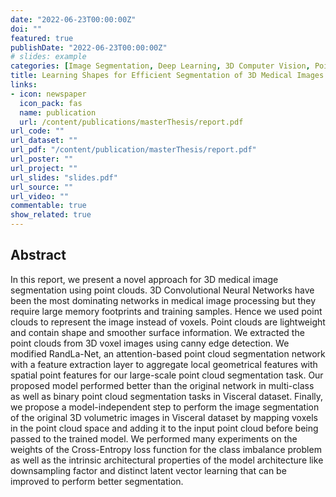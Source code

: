 ```yaml
---
date: "2022-06-23T00:00:00Z"
doi: ""
featured: true
publishDate: "2022-06-23T00:00:00Z"
# slides: example
categories: [Image Segmentation, Deep Learning, 3D Computer Vision, Point Cloud]
title: Learning Shapes for Efficient Segmentation of 3D Medical Images using Point Cloud
links:
- icon: newspaper
  icon_pack: fas
  name: publication
  url: /content/publications/masterThesis/report.pdf
url_code: ""
url_dataset: ""
url_pdf: "/content/publication/masterThesis/report.pdf"
url_poster: ""
url_project: ""
url_slides: "slides.pdf"
url_source: ""
url_video: ""
commentable: true
show_related: true
---
```


## Abstract

In this report, we present a novel approach for 3D medical image segmentation using
point clouds. 3D Convolutional Neural Networks have been the most dominating
networks in medical image processing but they require large memory footprints and
training samples. Hence we used point clouds to represent the image instead of voxels.
Point clouds are lightweight and contain shape and smoother surface information.
We extracted the point clouds from 3D voxel images using canny edge detection.
We modified RandLa-Net, an attention-based point cloud segmentation network
with a feature extraction layer to aggregate local geometrical features with spatial
point features for our large-scale point cloud segmentation task. Our proposed model
performed better than the original network in multi-class as well as binary point cloud
segmentation tasks in Visceral dataset. Finally, we propose a model-independent step
to perform the image segmentation of the original 3D volumetric images in Visceral
dataset by mapping voxels in the point cloud space and adding it to the input point
cloud before being passed to the trained model. We performed many experiments on
the weights of the Cross-Entropy loss function for the class imbalance problem as well
as the intrinsic architectural properties of the model architecture like downsampling
factor and distinct latent vector learning that can be improved to perform better
segmentation.
